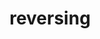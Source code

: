 ---
layout: category
title: reversing
fullname: Reverse Engineering
icon: bug
sidebar_sort_order: 1
---